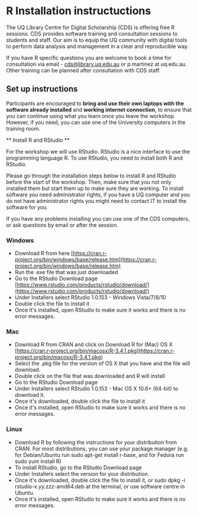 # R Installation instructuctions

The UQ Library Centre for Digital Scholarship (CDS) is offering free R sessions.
CDS provides software training and consultation sessions to students and staff. Our aim is to equip the UQ community with digital tools to perform data analysis and management in a clear and reproducible way.

If you have R specific questions you are welcome to book a time for consultation via email - cds@library.uq.edu.au or p.martinez at uq.edu.au. Other training can be planned after consultation with CDS staff.


## Set up instructions

Participants are encouraged to **bring and use their own laptops with the software already installed** and **working internet connection**, to ensure that you can continue using what you learn once you leave the workshop. However, if you need, you can use one of the University computers in the training room. 


** Install R and RStudio **

For the workshop we will use RStudio. RStudio is a nice interface to use the programming language R. To use RStudio, you need to install both R and RStudio.

Please go through the installation steps below to install R and RStudio before the start of the workshop. Then, make sure that you not only installed them but start them up to make sure they are working. To install software you need administrator rights, if you have a UQ computer and you do not have administrator rights you might need to contact IT to install the software for you.

If you have any problems installing you can use one of the CDS computers, or ask questions by email or after the session.

### Windows
* Download R from here [https://cran.r-project.org/bin/windows/base/release.htm](https://cran.r-project.org/bin/windows/base/release.htm)
* Run the .exe file that was just downloaded
* Go to the RStudio Download page [https://www.rstudio.com/products/rstudio/download/](https://www.rstudio.com/products/rstudio/download/)
* Under Installers select RStudio 1.0.153 - Windows Vista/7/8/10  
* Double click the file to install it
* Once it's installed, open RStudio to make sure it works and there is no error messages.
### Mac
* Download R from CRAN and click on Download R for (Mac) OS X [https://cran.r-project.org/bin/macosx/R-3.4.1.pkg](https://cran.r-project.org/bin/macosx/R-3.4.1.pkg)
* Select the .pkg file for the version of OS X that you have and the file will download.
* Double click on the file that was downloaded and R will install
* Go to the RStudio Download page
* Under Installers select RStudio 1.0.153 - Mac OS X 10.6+ (64-bit)  to download it.
* Once it's downloaded, double click the file to install it
* Once it's installed, open RStudio to make sure it works and there is no error messages.
### Linux
* Download R by following the instructions for your distribution from CRAN. For most distributions, you can use your package manager (e.g. for Debian/Ubuntu run sudo apt-get install r-base, and for Fedora run sudo yum install R) 
* To install RStudio, go to the RStudio Download page
* Under Installers select the version for your distribution.
* Once it's downloaded, double click the file to install it, or sudo dpkg -i rstudio-x.yy.zzz-amd64.deb at the terminal, or use software centre in Ubuntu.
* Once it's installed, open RStudio to make sure it works and there is no error messages.

